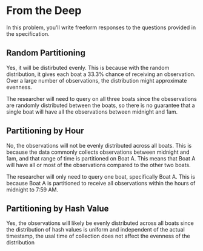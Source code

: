# From the Deep

In this problem, you'll write freeform responses to the questions provided in the specification.

## Random Partitioning
<!-- Will the observations likely be evenly distributed across all boats, even if AquaByte most commonly collects observations between midnight and 1am? Why or why not? -->
Yes, it will be distirbuted evenly. This is because with the random distribution, it gives each boat a 33.3% chance of receiving an observation. Over a large number of observations, the distribution might approximate evenness.

<!-- Suppose a researcher wants to query for all observations between midnight and 1am. On how many of the boats will they need to run the query? -->
The researcher will need to query on all three boats since the obeservations are randomly distributed between the boats, so there is no guarantee that a single boat will have all the observations between midnight and 1am.

## Partitioning by Hour
<!-- Will the observations likely be evenly distributed across all boats, even if AquaByte most commonly collects observations between midnight and 1am? Why or why not? -->
No, the observations will not be evenly distributed across all boats. This is because the data commonly collects observations between midnight and 1am, and that range of time is partitioned on Boat A. This means that Boat A will have all or most of the observations compared to the other two boats.

<!-- Suppose a researcher wants to query for all observations between midnight and 1am. On how many of the boats will they need to run the query? -->
The researcher will only need to query one boat, specifically Boat A. This is because Boat A is partitioned to receive all observations within the hours of midnight to 7:59 AM.

## Partitioning by Hash Value
<!-- Will the observations likely be evenly distributed across all boats, even if AquaByte most commonly collects observations between midnight and 1am? Why or why not? -->
Yes, the observations will likely be evenly distributed across all boats since the distribution of hash values is uniform and independent of the actual timestamp, the usal time of collection does not affect the evenness of the distribution
